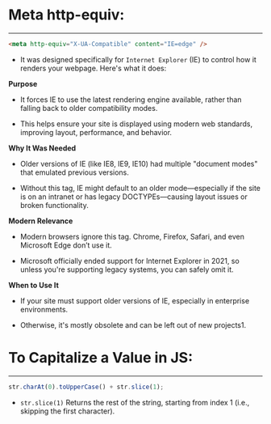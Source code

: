 # Meta http-equiv:
________________________________
```html head
<meta http-equiv="X-UA-Compatible" content="IE=edge" />
```
-  It was designed specifically for `Internet Explorer` (IE) to control how it renders your webpage. Here's what it does:

**Purpose**
- It forces IE to use the latest rendering engine available, rather than falling back to older compatibility modes.

- This helps ensure your site is displayed using modern web standards, improving layout, performance, and behavior.

**Why It Was Needed**
- Older versions of IE (like IE8, IE9, IE10) had multiple "document modes" that emulated previous versions.

- Without this tag, IE might default to an older mode—especially if the site is on an intranet or has legacy DOCTYPEs—causing layout issues or broken functionality.

**Modern Relevance**
- Modern browsers ignore this tag. Chrome, Firefox, Safari, and even Microsoft Edge don’t use it.

- Microsoft officially ended support for Internet Explorer in 2021, so unless you're supporting legacy systems, you can safely omit it.

**When to Use It**
- If your site must support older versions of IE, especially in enterprise environments.

- Otherwise, it's mostly obsolete and can be left out of new projects1.



# To Capitalize a Value in JS:
____________________________________
```js
str.charAt(0).toUpperCase() + str.slice(1);
```
- `str.slice(1)` Returns the rest of the string, starting from index 1 (i.e., skipping the first character).
